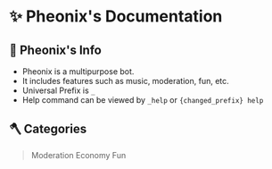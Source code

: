 # ✨ Pheonix's Documentation

## 🚧 Pheonix's Info

- Pheonix is a multipurpose bot.
- It includes features such as music, moderation, fun, etc.
- Universal Prefix is `_`
- Help command can be viewed by `_help` or `{changed_prefix} help`

## 🪓 Categories

> Moderation
> Economy
> Fun